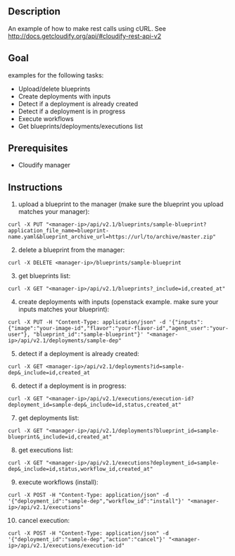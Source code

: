 ## Description ##

An example of how to make rest calls using cURL.
See http://docs.getcloudify.org/api/#cloudify-rest-api-v2

## Goal ##

examples for the following tasks:
+ Upload/delete blueprints
+ Create deployments with inputs
+ Detect if a deployment is already created
+ Detect if a deployment is in progress
+ Execute workflows
+ Get blueprints/deployments/executions list

## Prerequisites ##

+ Cloudify manager

## Instructions ##

1) upload a blueprint to the manager (make sure the blueprint you upload matches your manager):
```
curl -X PUT "<manager-ip>/api/v2.1/blueprints/sample-blueprint?application_file_name=blueprint-name.yaml&blueprint_archive_url=https://url/to/archive/master.zip"
```

2) delete a blueprint from the manager:
```
curl -X DELETE <manager-ip>/blueprints/sample-blueprint
```

3) get blueprints list:
```
curl -X GET "<manager-ip>/api/v2.1/blueprints?_include=id,created_at"
```

4) create deployments with inputs (openstack example. make sure your inputs matches your blueprint):
```
curl -X PUT -H "Content-Type: application/json" -d '{"inputs":{"image":"your-image-id","flavor":"your-flavor-id","agent_user":"your-user"}, "blueprint_id":"sample-blueprint"}' "<manager-ip>/api/v2.1/deployments/sample-dep"
```

5) detect if a deployment is already created:
```
curl -X GET <manager-ip>/api/v2.1/deployments?id=sample-dep&_include=id,created_at
```

6) detect if a deployment is in progress:

```
curl -X GET "<manager-ip>/api/v2.1/executions/execution-id?deployment_id=sample-dep&_include=id,status,created_at"
```

7) get deployments list:
```
curl -X GET "<manager-ip>/api/v2.1/deployments?blueprint_id=sample-blueprint&_include=id,created_at"
```

8) get executions list:
```
curl -X GET "<manager-ip>/api/v2.1/executions?deployment_id=sample-dep&_include=id,status,workflow_id,created_at"
```

9) execute workflows (install):
```
curl -X POST -H "Content-Type: application/json" -d '{"deployment_id":"sample-dep","workflow_id":"install"}' "<manager-ip>/api/v2.1/executions"
```

10) cancel execution:
```
curl -X POST -H "Content-Type: application/json" -d '{"deployment_id":"sample-dep","action":"cancel"}' "<manager-ip>/api/v2.1/executions/execution-id"
```